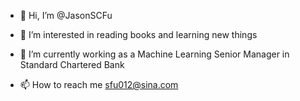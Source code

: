 - 👋 Hi, I’m @JasonSCFu
- 👀 I’m interested in reading books and learning new things
- 🌱 I’m currently working as a Machine Learning Senior Manager in Standard Chartered Bank

- 📫 How to reach me sfu012@sina.com

<!---
JasonSCFu/JasonSCFu is a ✨ special ✨ repository because its `README.md` (this file) appears on your GitHub profile.
You can click the Preview link to take a look at your changes.
--->
